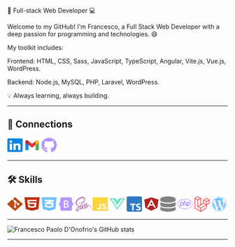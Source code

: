 🚀 Full-stack Web Developer 💻

Welcome to my GitHub! I'm Francesco, a Full Stack Web Developer with a deep passion for programming and technologies. 😄

My toolkit includes:

Frontend: HTML, CSS, Sass, JavaScript, TypeScript, Angular, Vite.js, Vue.js, WordPress.

Backend: Node.js, MySQL, PHP, Laravel, WordPress.

💡 Always learning, always building.

---

## 🔗 Connections

<a href="https://www.linkedin.com/in/francesco-paolo-d-onofrio/"><img src="/images/linkedin.svg" alt="Linkedin" style="width: 35px; height: 35px;"></a> <a href="https://www.gmail.com/"><img src="/images/gmail.svg" alt="Gmail" style="width: 35px; height: 35px;"></a> <a href="https://github.com/francesco-paolo-donofrio?tab=repositories"><img src="/images/github-brands-solid.svg" alt="Github" style="width: 35px; height: 35px;"></a>

---

## 🛠️ Skills

<img src="/images/git-alt.svg" alt="Git" style="width: 35px; height: 35px;">   <img src="/images/html5.svg" alt="HTML" style="width: 35px; height: 35px;">   <img src="/images/css3-alt.svg" alt="CSS" style="width: 35px; height: 35px;">   <img src="/images/bootstrap.svg" alt="Bootstrap" style="width: 35px; height: 35px;">   <img src="/images/sass.svg" alt="SASS" style="width: 35px; height: 35px;">   <img src="/images/js.svg" alt="JavaScript" style="width: 35px; height: 35px;">   <img src="/images/vuejs.svg" alt="Vue.js" style="width: 35px; height: 35px;">  <img src="/images/ts-logo-512.svg" alt="Typescript" style="width: 35px; height: 35px;">  <img src="/images/angular-brands-solid.svg" alt="Angular" style="width: 35px; height: 35px;">   <img src="/images/database-solid.svg" alt="MySQL" style="width: 35px; height: 35px;">   <img src="/images/php.svg" alt="PHP" style="width: 35px; height: 35px;">   <img src="/images/laravel.svg" alt="Laravel" style="width: 35px; height: 35px;">   <img src="/images/wordpress.svg" alt="Wordpress" style="width: 35px; height: 35px;">


---

<img src="https://github-readme-stats.vercel.app/api?username=francesco-paolo-donofrio&show_icons=true&theme=transparent" alt="Francesco Paolo D'Onofrio's GitHub stats" width="850">

---




